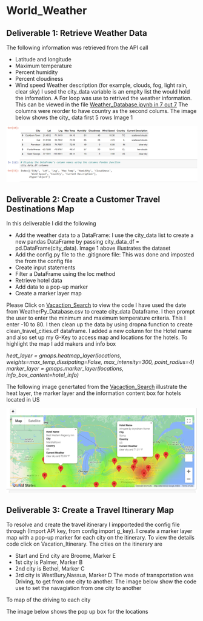 # World_Weather
## Deliverable 1: Retrieve Weather Data
The following information was retrieved from the API call

- Latitude and longitude
- Maximum temperature
- Percent humidity
- Percent cloudiness
- Wind speed
Weather description (for example, clouds, fog, light rain, clear sky) I used the city_data variable is an emplty list the would hold the infomation. A For loop was use to retrived the weather information. This can be viewed in the file [Weather_Database.ipynb in 7 out 7](World_Weather_Analysis/Weather_Database/Weather_Database.ipynb) The columns were reorder to have country as the second colums. The image below shows the city_ data first 5 rows Image 1

![](https://github.com/Judyhm2/World_Weather/blob/main/World_Weather_Analysis/weather_data/Deliverable%201%20cities.png)

## Deliverable 2: Create a Customer Travel Destinations Map
In this deliverable I did the following

- Add the weather data to a DataFrame: I use the city_data list to create a new pandas DataFrame by passing city_data_df = pd.DataFrame(city_data). Image 1 above illustrates the dataset
- Add the config.py file to the .gitignore file: This was done and imposted the from the config file
- Create input statements
- Filter a DataFrame using the loc method
- Retrieve hotel data
- Add data to a pop-up marker
- Create a marker layer map

Please Click on [Vacaction_Search](https://github.com/Judyhm2/World_Weather/blob/main/World_Weather_Analysis/Vacation_Search/Vacation_Search.ipynb) to view the code I have used the date from WeatherPy_Database.csv to create city_data Dataframe. I then prompt the user to enter the minimum and maximum temperature criteria. This I enter -10 to 80. I then clean up the data by using dropna function to create clean_travel_cities.df dataframe. I added a new column for the Hotel name and also set up my G-Key to access map and locations for the hotels. To highlight the map I add makers and info box

*heat_layer = gmaps.heatmap_layer(locations, weights=max_temp,dissipating=False, max_intensity=300, point_radius=4) marker_layer = gmaps.marker_layer(locations, info_box_content=hotel_info)*

The following image genertated from the [Vacaction_Search](https://github.com/Judyhm2/World_Weather/blob/main/World_Weather_Analysis/Vacation_Search/Vacation_Search.ipynb) illustrate the heat layer, the marker layer and the information content box for hotels located in US

![](https://github.com/Judyhm2/World_Weather/blob/main/World_Weather_Analysis/weather_data/Deliverable%202.png)

## Deliverable 3: Create a Travel Itinerary Map
To resolve and create the travel itinerary I impporteded the config file through (Import API key, from config import g_key). I create a marker layer map with a pop-up marker for each city on the itinerary. To view the details code click on Vacation_Itinerary. The cities on the itinerary are

- Start and End city are Broome, Marker E
- 1st city is Palmer, Marker B
- 2nd city is Bethel, Marker C
- 3rd city is WestBury,Nassua, Marker D
The mode of transportation was Driving, to get from one city to another. The image below show the code use to set the navagiation from one city to another



To map of the driving to each city 

The image below shows the pop up box for the locations

